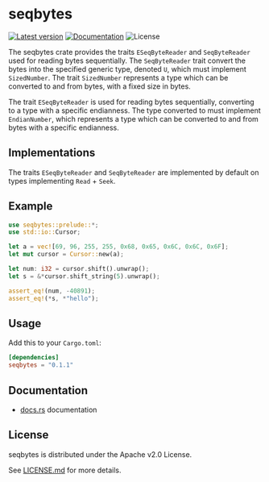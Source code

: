 # seqbytes
[![Latest version](https://img.shields.io/crates/v/seqbytes)](https://crates.io/crates/seqbytes)
[![Documentation](https://docs.rs/seqbytes/badge.svg)](https://docs.rs/seqbytes)
![License](https://img.shields.io/github/license/Bluheir/seqbytes?color=purple)
 
The seqbytes crate provides the traits `ESeqByteReader` and `SeqByteReader` used for reading bytes sequentially. The `SeqByteReader` trait convert the bytes into the 
specified generic type, denoted `U`, which must implement `SizedNumber`. The trait `SizedNumber` represents a type which can be converted to and from bytes, with a
fixed size in bytes. 

The trait `ESeqByteReader` is used for reading bytes sequentially, converting to a type with a specific endianness. The type converted to must implement `EndianNumber`,
which represents a type which can be converted to and from bytes with a specific endianness.

## Implementations
The traits `ESeqByteReader` and `SeqByteReader` are implemented by default on types implementing `Read` + `Seek`.

## Example
```rust
use seqbytes::prelude::*;
use std::io::Cursor;

let a = vec![69, 96, 255, 255, 0x68, 0x65, 0x6C, 0x6C, 0x6F];
let mut cursor = Cursor::new(a);

let num: i32 = cursor.shift().unwrap();
let s = &*cursor.shift_string(5).unwrap();

assert_eq!(num, -40891);
assert_eq!(*s, *"hello");
```

## Usage

Add this to your `Cargo.toml`:

```toml
[dependencies]
seqbytes = "0.1.1"
```

## Documentation
* [docs.rs](https://docs.rs/seqbytes/) documentation

## License

seqbytes is distributed under the Apache v2.0 License.

See [LICENSE.md](LICENSE.md) for more details.

